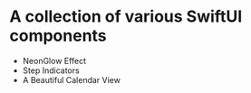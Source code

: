 # A collection of various SwiftUI components

- NeonGlow Effect
- Step Indicators
- A Beautiful Calendar View
